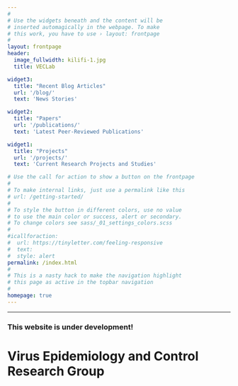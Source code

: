 ```yaml
---
#
# Use the widgets beneath and the content will be
# inserted automagically in the webpage. To make
# this work, you have to use › layout: frontpage
#
layout: frontpage
header:
  image_fullwidth: kilifi-1.jpg
  title: VECLab

widget3:
  title: "Recent Blog Articles"
  url: '/blog/'
  text: 'News Stories'

widget2:
  title: "Papers"
  url: '/publications/'
  text: 'Latest Peer-Reviewed Publications'

widget1:
  title: "Projects"
  url: '/projects/'
  text: 'Current Research Projects and Studies'

# Use the call for action to show a button on the frontpage
#
# To make internal links, just use a permalink like this
# url: /getting-started/
#
# To style the button in different colors, use no value
# to use the main color or success, alert or secondary.
# To change colors see sass/_01_settings_colors.scss
#
#icallforaction:
#  url: https://tinyletter.com/feeling-responsive
#  text:
#  style: alert
permalink: /index.html
#
# This is a nasty hack to make the navigation highlight
# this page as active in the topbar navigation
#
homepage: true
---
```

<hr>
<div>
<h3>This website is under development!</h3>

<h1>Virus Epidemiology and Control Research Group</h1>
</div>

